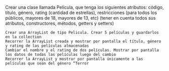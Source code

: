 Crear una clase llamada Película, que tenga los siguientes atributos: código, título, género, rating (cantidad de estrellas), restricciones (para todos los públicos, mayores de 18, mayores de 13, etc) (tener en cuenta todos sus atributos, constructores, métodos, getters y setters)

    Crear una ArrayList de tipo Pelicula. Crear 5 películas y guardarlos en la collection
    Recorrer la ArrayList creada y mostrar por pantalla el título, género y rating de las películas almacenadas
    Cambiar el nombre y el rating de dos películas. Mostrar por pantalla los datos de todas las películas luego del cambio
    Recorrer la ArrayList y mostrar por pantalla únicamente a las películas que sean del género “Terror
